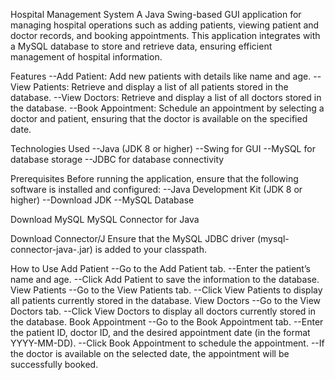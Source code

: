 
Hospital Management System
A Java Swing-based GUI application for managing hospital operations such as adding patients, viewing patient and doctor records, and booking appointments. This application integrates with a MySQL database to store and retrieve data, ensuring efficient management of hospital information.

Features
    --Add Patient: Add new patients with details like name and age.
    --View Patients: Retrieve and display a list of all patients stored in the database.
    --View Doctors: Retrieve and display a list of all doctors stored in the database.
    --Book Appointment: Schedule an appointment by selecting a doctor and patient, ensuring that the doctor is available on the specified date.

Technologies Used
    --Java (JDK 8 or higher)
    --Swing for GUI
    --MySQL for database storage
    --JDBC for database connectivity

Prerequisites
Before running the application, ensure that the following software is installed and configured:
    --Java Development Kit (JDK 8 or higher)
    --Download JDK
    --MySQL Database

Download MySQL
MySQL Connector for Java

Download Connector/J
Ensure that the MySQL JDBC driver (mysql-connector-java-<version>.jar) is added to your classpath.

How to Use
        Add Patient
            --Go to the Add Patient tab.
            --Enter the patient’s name and age.
            --Click Add Patient to save the information to the database.
        View Patients
            --Go to the View Patients tab.
            --Click View Patients to display all patients currently stored in the database.
        View Doctors
            --Go to the View Doctors tab.
            --Click View Doctors to display all doctors currently stored in the database.
        Book Appointment
            --Go to the Book Appointment tab.
            --Enter the patient ID, doctor ID, and the desired appointment date (in the format YYYY-MM-DD).
            --Click Book Appointment to schedule the appointment.
            --If the doctor is available on the selected date, the appointment will be successfully booked.